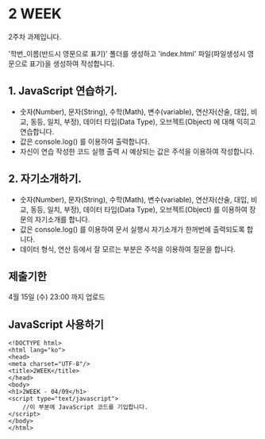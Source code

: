 # 2 WEEK

2주차 과제입니다.

'학번_이름(반드시 영문으로 표기)' 폴더를 생성하고 'index.html' 파일(파일생성시 영문으로 표기)을 생성하여 작성합니다.


## 1. JavaScript 연습하기.

- 숫자(Number), 문자(String), 수학(Math), 변수(variable), 연산자(산술, 대입, 비교, 동등, 일치, 부정), 데이터 타입(Data Type), 오브젝트(Object) 에 대해 익히고 연습합니다.
- 값은 console.log() 를 이용하여 출력합니다.
- 자신이 연습 작성한 코드 실행 출력 시 예상되는 값은 주석을 이용하여 작성합니다.


## 2. 자기소개하기.

- 숫자(Number), 문자(String), 수학(Math), 변수(variable), 연산자(산술, 대입, 비교, 동등, 일치, 부정), 데이터 타입(Data Type), 오브젝트(Object) 를 이용하여 장문의 자기소개를 합니다.
- 값은 console.log() 를 이용하여 문서 실행시 자기소개가 한꺼번에 출력되도록 합니다.
- 데이터 형식, 연산 등에서 잘 모르는 부분은 주석을 이용하여 질문을 합니다.


## 제출기한

4월 15일 (수) 23:00 까지 업로드

## JavaScript 사용하기

```
<!DOCTYPE html>
<html lang="ko">
<head>
<meta charset="UTF-8"/>
<title>2WEEK</title>
</head>
<body>
<h1>2WEEK - 04/09</h1>
<script type="text/javascript">
    //이 부분에 JavaScript 코드를 기입합니다.
</script>
</body>
</html>
```